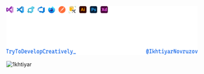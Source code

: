 <img src="https://raw.githubusercontent.com/1khtiyar/1khtiyar/master/Cover.png" />

<p align="left"> <img src="https://komarev.com/ghpvc/?username=1khtiyar&color=blue&label=👀 ProfileViews&style=flat-square" alt="1khtiyar" /> </p>
